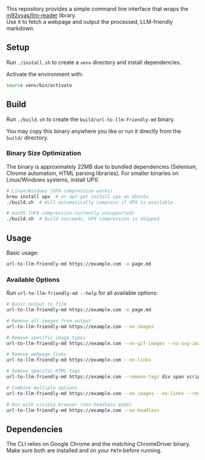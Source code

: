 This repository provides a simple command line interface that wraps the
[m92vyas/llm-reader](https://github.com/m92vyas/llm-reader) library.  
Use it to fetch a webpage and output the processed, LLM-friendly markdown.

## Setup
Run `./install.sh` to create a `venv` directory and install dependencies.

Activate the environment with:

```bash
source venv/bin/activate
```

## Build
Run `./build.sh` to create the `build/url-to-llm-friendly-md` binary.

You may copy this binary anywhere you like or run it directly from the `build/` directory.

### Binary Size Optimization
The binary is approximately 22MB due to bundled dependencies (Selenium, Chrome automation, HTML parsing libraries). For smaller binaries on Linux/Windows systems, install UPX:

```bash
# Linux/Windows (UPX compression works)
brew install upx  # or apt-get install upx on Ubuntu
./build.sh  # Will automatically compress if UPX is available

# macOS (UPX compression currently unsupported)
./build.sh  # Build succeeds, UPX compression is skipped
```

## Usage

Basic usage:
```bash
url-to-llm-friendly-md https://example.com -o page.md
```

### Available Options

Run `url-to-llm-friendly-md --help` for all available options:

```bash
# Basic output to file
url-to-llm-friendly-md https://example.com -o page.md

# Remove all images from output
url-to-llm-friendly-md https://example.com --no-images

# Remove specific image types
url-to-llm-friendly-md https://example.com --no-gif-images --no-svg-images

# Remove webpage links
url-to-llm-friendly-md https://example.com --no-links

# Remove specific HTML tags
url-to-llm-friendly-md https://example.com --remove-tags div span script

# Combine multiple options
url-to-llm-friendly-md https://example.com --no-images --no-links --remove-tags nav footer --wait 3.0 -o clean-page.md

# Run with visible browser (non-headless mode)
url-to-llm-friendly-md https://example.com --no-headless
```

## Dependencies
The CLI relies on Google Chrome and the matching ChromeDriver binary. Make sure
both are installed and on your `PATH` before running.
